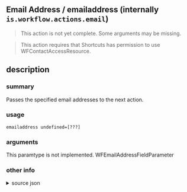
## Email Address / emailaddress (internally `is.workflow.actions.email`)

> This action is not yet complete. Some arguments may be missing.


> This action requires that Shortcuts has permission to use WFContactAccessResource.


## description
### summary
Passes the specified email addresses to the next action.


### usage
`emailaddress undefined=[???]`

### arguments
This paramtype is not implemented. WFEmailAddressFieldParameter

### other info

<details><summary>source json</summary>
```json
{
	"ActionClass": "WFEmailAddressAction",
	"ActionKeywords": [
		"emails",
		"e-mails",
		"address"
	],
	"AppIdentifier": "com.apple.mobilemail",
	"Category": "Contacts",
	"Description": {
		"DescriptionSummary": "Passes the specified email addresses to the next action."
	},
	"Name": "Email Address",
	"Output": {
		"Multiple": true,
		"OutputName": "Email Address",
		"Types": [
			"WFEmailAddress"
		]
	},
	"Parameters": [
		{
			"Class": "WFEmailAddressFieldParameter",
			"Key": "WFEmailAddress",
			"Placeholder": "Type in an email address"
		}
	],
	"RequiredResources": [
		"WFContactAccessResource"
	],
	"Subcategory": "Email"
}
```
</details>
